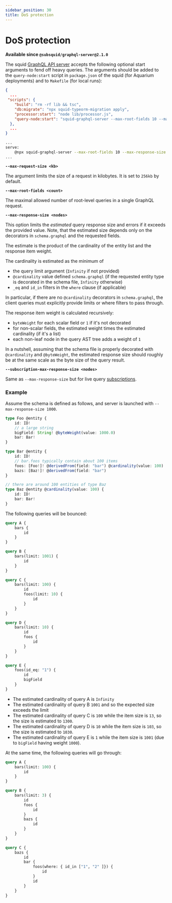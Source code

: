 ```yaml
---
sidebar_position: 30
title: DoS protection
---
```


# DoS protection

**Available since `@subsquid/graphql-server@2.1.0`**

The squid [GraphQL API server](https://github.com/subsquid/squid/tree/master/graphql-server) accepts the following optional start arguments to fend off heavy queries. The arguments should be added to the `query-node:start` script in `package.json` of the squid (for Aquarium deployments) and to `Makefile` (for local runs):

```json title=package.json
{
  ... 
 "scripts": {
    "build": "rm -rf lib && tsc",
    "db:migrate": "npx squid-typeorm-migration apply",
    "processor:start": "node lib/processor.js",
    "query-node:start": "squid-graphql-server --max-root-fields 10 --max-response-size 1000"
  },
  ...
}
```

```bash title=Makefile
...
serve:
	@npx squid-graphql-server --max-root-fields 10 --max-response-size 1000
...
```

**`--max-request-size <kb>`**

The argument limits the size of a request in kilobytes. It is set to `256kb` by default. 

**`--max-root-fields <count>`**

The maximal allowed number of root-level queries in a single GraphQL request.

**`--max-response-size <nodes>`**

This option limits the *estimated* query response size and errors if it exceeds the provided value. Note, that the estimated size depends only on the decorators in `schema.graphql` and the requested fields. 


The estimate is the product of the cardinality of the entity list and the response item weight.

The cardinality is estimated as the minimum of

- the query limit argument (`Infinity` if not provided)
- `@cardinality` value defined `schema.graphql` (if the requested entity type is decorated in the schema file, `Infinity` otherwise)
- `_eq` and `id_in` filters in the `where` clause (if applicable)

In particular, if there are no `@cardinality` decorators in `schema.graphql`, the client queries must explicitly provide limits or where filters to pass through.

The response item weight is calculated recursively:

- `byteWeight` for each scalar field or `1` if it's not decorated
- for non-scalar fields, the estimated weight times the estimated cardinality (if it's a list)
- each non-leaf node in the query AST tree adds a weight of `1`

In a nutshell, assuming that the schema file is properly decorated with `@cardinality` and `@byteWeight`, the estimated response size should roughly be at the same scale as the byte size of the query result. 

**`--subscription-max-response-size <nodes>`**

Same as `--max-response-size` but for live query [subscriptions](/develop-a-squid/graphql-api/subscriptions).

### Example 

Assume the schema is defined as follows, and server is launched with `--max-response-size 1000`.

```ts title=schema.graphql
type Foo @entity {
    id: ID!
    // a large string 
    bigField: String! @byteWeight(value: 1000.0)
    bar: Bar!
}

type Bar @entity {
    id: ID!
    // bar.foos typically contain about 100 items
    foos: [Foo!]! @derivedFrom(field: "bar") @cardinality(value: 100)
    bazs: [Baz!]! @derivedFrom(field: "bar")
}

// there are around 100 entities of type Baz
type Baz @entity @cardinality(value: 100) {
    id: ID!
    bar: Bar!
}


```

The following queries will be bounced:

```graphql
query A {
    bars {
        id
    }
}

query B {
    bars(limit: 1001) {
        id
    }
}

query C {
    bars(limit: 100) {
        id 
        foos(limit: 10) {
            id
        }
    }
}

query D {
    bars(limit: 10) {
        id 
        foos {
            id
        }
    }
}

query E {
    foos(id_eq: "1") {
        id
        bigField
    }
}
```

- The estimated cardinality of query A is `Infinity`
- The estimated cardinality of query B `1001` and so the expected size exceeds the limit
- The estimated cardinality of query C is `100` while the item size is `13`, so the size is estimated to `1300`.
- The estimated cardinality of query D is `10` while the item size is `103`, so the size is estimated to `1030`. 
- The estimated cardinality of query E is `1` while the item size is `1001` (due to `bigField` having weight `1000`).

At the same time, the following queries will go through:
```graphql
query A {
    bars(limit: 100) {
        id
    }
}

query B {
    bars(limit: 3) {
        id
        foos {
            id
        }
        bazs {
            id
        }
    }
}

query C {
    bazs {
        id
        bar {
            foos(where: { id_in ["1", "2" ]}) {
                id
            }
            id
        }
    }
}
```
